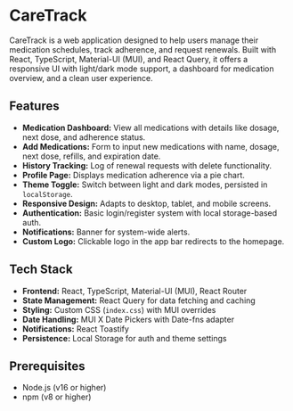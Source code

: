 # CareTrack

CareTrack is a web application designed to help users manage their medication schedules, track adherence, and request renewals. Built with React, TypeScript, Material-UI (MUI), and React Query, it offers a responsive UI with light/dark mode support, a dashboard for medication overview, and a clean user experience.

## Features

- **Medication Dashboard:** View all medications with details like dosage, next dose, and adherence status.
- **Add Medications:** Form to input new medications with name, dosage, next dose, refills, and expiration date.
- **History Tracking:** Log of renewal requests with delete functionality.
- **Profile Page:** Displays medication adherence via a pie chart.
- **Theme Toggle:** Switch between light and dark modes, persisted in `localStorage`.
- **Responsive Design:** Adapts to desktop, tablet, and mobile screens.
- **Authentication:** Basic login/register system with local storage-based auth.
- **Notifications:** Banner for system-wide alerts.
- **Custom Logo:** Clickable logo in the app bar redirects to the homepage.

## Tech Stack

- **Frontend:** React, TypeScript, Material-UI (MUI), React Router
- **State Management:** React Query for data fetching and caching
- **Styling:** Custom CSS (`index.css`) with MUI overrides
- **Date Handling:** MUI X Date Pickers with Date-fns adapter
- **Notifications:** React Toastify
- **Persistence:** Local Storage for auth and theme settings

## Prerequisites

- Node.js (v16 or higher)
- npm (v8 or higher)

